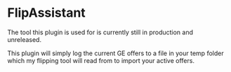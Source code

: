 # FlipAssistant
The tool this plugin is used for is currently still in production and unreleased.

This plugin will simply log the current GE offers to a file in your temp folder which my flipping tool will read from to import your active offers.